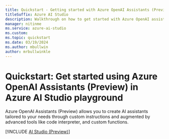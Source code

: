 ```yaml
---
title: Quickstart - Getting started with Azure OpenAI Assistants (Preview) in AI Studio
titleSuffix: Azure AI Studio
description: Walkthrough on how to get started with Azure OpenAI assistants with new features like code interpreter in AI Studio (Preview).
manager: nitinme
ms.service: azure-ai-studio
ms.custom:
ms.topic: quickstart
ms.date: 03/19/2024
ms.author: mbullwin
author: mrbullwinkle
---
```



# Quickstart: Get started using Azure OpenAI Assistants (Preview) in Azure AI Studio playground

Azure OpenAI Assistants (Preview) allows you to create AI assistants tailored to your needs through custom instructions and augmented by advanced tools like code interpreter, and custom functions.

[!INCLUDE [AI Studio (Preview)](../../ai-services/openai/includes/assistants-ai-studio.md)]